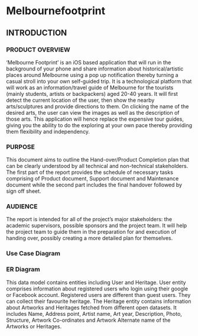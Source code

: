 # Melbournefootprint


##  INTRODUCTION
### PRODUCT OVERVIEW
‘Melbourne Footprint’ is an iOS based application that will run in the background of your phone and share information about historical/artistic places around Melbourne using a pop up notification thereby turning a casual stroll into your own self-guided trip. It is a technological platform that will work as an information/travel guide of Melbourne for the tourists (mainly students, artists or backpackers) aged 20-40 years. It will first detect the current location of the user, then show the nearby arts/sculptures and provide directions to them. On clicking the name of the desired arts, the user can view the images as well as the description of those arts. This application will hence replace the expensive tour guides, giving you the ability to do the exploring at your own pace thereby providing them flexibility and independency.

### PURPOSE
This document aims to outline the Hand-over/Product Completion plan that can be clearly understood by all technical and non-technical stakeholders. The first part of the report provides the schedule of necessary tasks comprising of Product document, Support document and Maintenance document while the second part includes the final handover followed by sign off sheet.

### AUDIENCE
The report is intended for all of the project’s major stakeholders: the academic supervisors, possible sponsors and the project team. It will help the project team to guide them in the preparation for and execution of handing over, possibly creating a more detailed plan for themselves.


### Use Case Diagram

### ER Diagram

This data model contains entities including User and Heritage. User entity comprises
information about registered users who login using their google or Facebook account. Registered users are different than guest users. They can collect their favourite heritage. The Heritage entity contains information about Artworks and Heritages fetched from different open datasets. It includes Name, Address point, Artist name, Art year, Description, Photo, Structure, Artwork Co-ordinates and Artwork Alternate name of the Artworks or Heritages.


